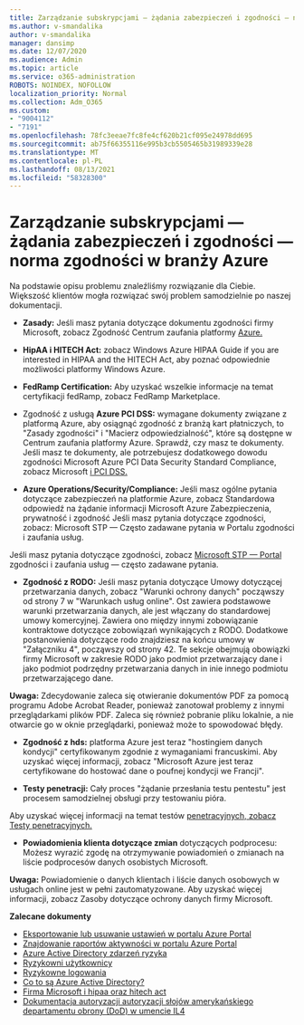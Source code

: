 ```yaml
---
title: Zarządzanie subskrypcjami — żądania zabezpieczeń i zgodności — norma zgodności w branży Azure
ms.author: v-smandalika
author: v-smandalika
manager: dansimp
ms.date: 12/07/2020
ms.audience: Admin
ms.topic: article
ms.service: o365-administration
ROBOTS: NOINDEX, NOFOLLOW
localization_priority: Normal
ms.collection: Adm_O365
ms.custom:
- "9004112"
- "7191"
ms.openlocfilehash: 78fc3eeae7fc8fe4cf620b21cf095e24978dd695
ms.sourcegitcommit: ab75f66355116e995b3cb5505465b31989339e28
ms.translationtype: MT
ms.contentlocale: pl-PL
ms.lasthandoff: 08/13/2021
ms.locfileid: "58328300"
---
```

# <a name="subscription-management---security-and-compliance-requests---azure-industry-compliance-accreditation"></a>Zarządzanie subskrypcjami — żądania zabezpieczeń i zgodności — norma zgodności w branży Azure

Na podstawie opisu problemu znaleźliśmy rozwiązanie dla Ciebie. Większość klientów mogła rozwiązać swój problem samodzielnie po naszej dokumentacji.

- **Zasady:** Jeśli masz pytania dotyczące dokumentu zgodności firmy Microsoft, zobacz Zgodność Centrum zaufania platformy [Azure.](https://docs.microsoft.com/compliance/regulatory/offering-SOC)

- **HipAA i HITECH Act:** zobacz Windows Azure HIPAA Guide if you are interested in HIPAA and the HITECH Act, aby poznać odpowiednie możliwości platformy Windows Azure.

- **FedRamp Certification:** Aby uzyskać wszelkie informacje na temat certyfikacji fedRamp, zobacz FedRamp Marketplace.

- Zgodność z usługą **Azure PCI DSS:** wymagane dokumenty związane z platformą Azure, aby osiągnąć zgodność z branżą kart płatniczych, to "Zasady zgodności" i "Macierz odpowiedzialność", które są dostępne w Centrum zaufania platformy Azure. Sprawdź, czy masz te dokumenty. Jeśli masz te dokumenty, ale potrzebujesz dodatkowego dowodu zgodności Microsoft Azure PCI Data Security Standard Compliance, zobacz Microsoft [i PCI DSS.](https://docs.microsoft.com/compliance/regulatory/offering-PCI-DSS)

- **Azure Operations/Security/Compliance:** Jeśli masz ogólne pytania dotyczące zabezpieczeń na platformie Azure, zobacz Standardowa odpowiedź na żądanie informacji Microsoft Azure Zabezpieczenia, prywatność i zgodność Jeśli masz pytania dotyczące zgodności, zobacz: Microsoft STP — Często zadawane pytania w Portalu zgodności i zaufania usług.

Jeśli masz pytania dotyczące zgodności, zobacz [Microsoft STP — Portal](https://www.microsoft.com/trust-center/compliance/compliance-overview) zgodności i zaufania usług — często zadawane pytania.

- **Zgodność z RODO:** Jeśli masz pytania dotyczące Umowy dotyczącej przetwarzania danych, zobacz "Warunki ochrony danych" począwszy od strony 7 w "Warunkach usług online". Ost zawiera podstawowe warunki przetwarzania danych, ale jest włączany do standardowej umowy komercyjnej. Zawiera ono między innymi zobowiązanie kontraktowe dotyczące zobowiązań wynikających z RODO. Dodatkowe postanowienia dotyczące rodo znajdziesz na końcu umowy w "Załączniku 4", począwszy od strony 42. Te sekcje obejmują obowiązki firmy Microsoft w zakresie RODO jako podmiot przetwarzający dane i jako podmiot podrzędny przetwarzania danych in inie innego podmiotu przetwarzającego dane.

**Uwaga:** Zdecydowanie zaleca się otwieranie dokumentów PDF za pomocą programu Adobe Acrobat Reader, ponieważ zanotował problemy z innymi przeglądarkami plików PDF. Zaleca się również pobranie pliku lokalnie, a nie otwarcie go w oknie przeglądarki, ponieważ może to spowodować błędy.

- **Zgodność z hds:** platforma Azure jest teraz "hostingiem danych kondycji" certyfikowanym zgodnie z wymaganiami francuskimi. Aby uzyskać więcej informacji, zobacz "Microsoft Azure jest teraz certyfikowane do hostować dane o poufnej kondycji we Francji".

- **Testy penetracji:** Cały proces "żądanie przesłania testu pentestu" jest procesem samodzielnej obsługi przy testowaniu pióra.

Aby uzyskać więcej informacji na temat testów [penetracyjnych, zobacz Testy penetracyjnych.](https://docs.microsoft.com/azure/security/fundamentals/pen-testing)

- **Powiadomienia klienta dotyczące zmian** dotyczących podprocesu: Możesz wyrazić zgodę na otrzymywanie powiadomień o zmianach na liście podprocesów danych osobistych Microsoft.

**Uwaga:** Powiadomienie o danych klientach i liście danych osobowych w usługach online jest w pełni zautomatyzowane. Aby uzyskać więcej informacji, zobacz Zasoby dotyczące ochrony danych firmy Microsoft.

**Zalecane dokumenty**

- [Eksportowanie lub usuwanie ustawień w portalu Azure Portal](https://docs.microsoft.com/azure/azure-portal/set-preferences)
- [Znajdowanie raportów aktywności w portalu Azure Portal](https://docs.microsoft.com/azure/active-directory/reports-monitoring/howto-find-activity-reports)
- [Azure Active Directory zdarzeń ryzyka](https://docs.microsoft.com/azure/active-directory/identity-protection/overview-identity-protection)
- [Ryzykowni użytkownicy](https://docs.microsoft.com/azure/active-directory/identity-protection/overview-identity-protection)
- [Ryzykowne logowania](https://docs.microsoft.com/azure/active-directory/identity-protection/overview-identity-protection)
- [Co to są Azure Active Directory?](https://docs.microsoft.com/azure/active-directory/reports-monitoring/overview-reports)
- [Firma Microsoft i hipaa oraz hitech act](https://docs.microsoft.com/compliance/regulatory/offering-hipaa-hitech)
- [Dokumentacja autoryzacji autoryzacji słojów amerykańskiego departamentu obrony (DoD) w umencie IL4](https://docs.microsoft.com/compliance/regulatory/offering-DoD-DISA-L2-L4-L5)













